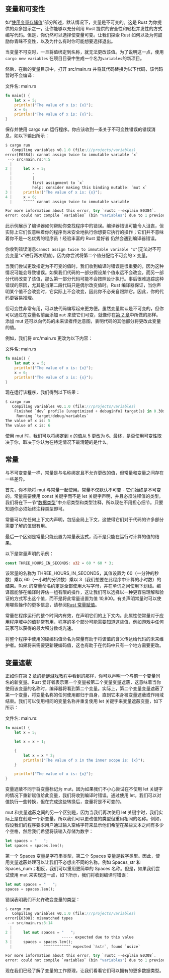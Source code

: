 ## 变量和可变性

如“[使用变量存储值](../guess-game/guess-game.md#用变量来存储值)”部分所述，默认情况下，变量是不可变的。这是 Rust 为你提供的众多提示之一，让你能够以充分利用 Rust 提供的安全性和轻松并发性的方式编写代码。但是，你仍然可以选择使变量可变。让我们探索 Rust 如何以及为何鼓励你青睐不变性，以及为什么有时你可能想要选择退出。

当变量不可变时，一旦将值绑定到名称，就无法更改该值。为了说明这一点，使用 `cargo new variables` 在项目目录中生成一个名为`variables`的新项目。

然后，在新的变量目录中，打开 src/main.rs 并将其代码替换为以下代码，该代码暂时不会编译：

文件名: main.rs

```rust
fn main() {
    let x = 5;
    println!("The value of x is: {x}");
    x = 6;
    println!("The value of x is: {x}");
}
```

保存并使用 cargo run 运行程序。你应该收到一条关于不可变性错误的错误消息，如以下输出所示：

```rust
$ cargo run
   Compiling variables v0.1.0 (file:///projects/variables)
error[E0384]: cannot assign twice to immutable variable `x`
 --> src/main.rs:4:5
  |
2 |     let x = 5;
  |         -
  |         |
  |         first assignment to `x`
  |         help: consider making this binding mutable: `mut x`
3 |     println!("The value of x is: {x}");
4 |     x = 6;
  |     ^^^^^ cannot assign twice to immutable variable

For more information about this error, try `rustc --explain E0384`.
error: could not compile `variables` (bin "variables") due to 1 previous error
```

此示例展示了编译器如何帮助你查找程序中的错误。编译器错误可能令人沮丧，但实际上它们仅意味着你的程序尚未安全地执行你想要它执行的操作；它们并不意味着你不是一名优秀的程序员！经验丰富的 Rust 爱好者 仍然会遇到编译器错误。

你收到错误消息`cannot assign twice to immutable variable "x"`(无法对不可变变量“x”进行两次赋值)，因为你尝试将第二个值分配给不可变的 x 变量。

当我们尝试更改指定为不可变的值时，我们收到编译时错误是很重要的，因为这种情况可能会导致错误。如果我们代码的一部分假设某个值永远不会改变，而另一部分代码改变了该值，那么第一部分代码可能不会按照设计执行。事后很难追踪这种错误的原因，尤其是当第二段代码只是偶尔改变值时。Rust 编译器保证，当你声明某个值不会改变时，它实际上不会改变，因此你不必亲自跟踪它。因此，你的代码更容易推理。

但可变性非常有用，可以使代码编写起来更方便。虽然变量默认是不可变的，但你可以通过在变量名前面添加 `mut` 来使它们可变，就像你在[第 2 章](../guess-game/guess-game.md#用变量来存储值)中所做的那样。添加 mut 还可以向代码的未来读者传达意图，表明代码的其他部分将更改此变量的值。

例如，我们将 src/main.rs 更改为以下内容：

文件名: main.rs

```rust
fn main() {
    let mut x = 5;
    println!("The value of x is: {x}");
    x = 6;
    println!("The value of x is: {x}");
}
```

现在运行该程序，我们得到以下结果：

```rust
$ cargo run
   Compiling variables v0.1.0 (file:///projects/variables)
    Finished `dev` profile [unoptimized + debuginfo] target(s) in 0.30s
     Running `target/debug/variables`
The value of x is: 5
The value of x is: 6
```

使用 mut 时，我们可以将绑定到 x 的值从 5 更改为 6。最终，是否使用可变性取决于你，取决于你认为在特定情况下最清楚的是什么。

## 常量

与不可变变量一样，常量是与名称绑定且不允许更改的值，但常量和变量之间存在一些差异。

首先，你不能将 mut 与常量一起使用。常量不仅默认不可变 - 它们始终是不可变的。常量需要使用 const 关键字而不是 let 关键字声明，并且必须注释值的类型。我们将在下一节“[数据类型](./data-type.md)”中介绍类型和类型注释，所以现在不用担心细节。只要知道你必须始终注释类型即可。

常量可以在任何上下文内声明，包括全局上下文，这使得它们对于代码的许多部分需要了解的值很有用。

最后一个区别是常量只能设置为常量表达式，而不是只能在运行时计算的值的结果。

以下是常量声明的示例：

```rust
const THREE_HOURS_IN_SECONDS: u32 = 60 * 60 * 3;
```

该常量的名称为 THREE_HOURS_IN_SECONDS，其值设置为 60（一分钟的秒数）乘以 60（一小时的分钟数）乘以 3（我们想要在此程序中计算的小时数）的结果。Rust 的常量命名约定是全部使用大写字母，并在单词之间使用下划线。编译器能够在编译时评估一组有限的操作，这让我们可以选择以一种更容易理解和验证的方式写出这个值，而不是将此常量设置为值 10,800。有关声明常量时可以使用哪些操作的更多信息，请参阅[Rust 常量赋值](https://doc.rust-lang.org/reference/const_eval.html)。

常量在程序运行的整个时间内有效，在声明它们的上下文内。此属性使常量对于应用程序域中的值非常有用，程序的多个部分可能需要知道这些值，例如游戏中任何玩家可以获得的最大积分数或光速。

将整个程序中使用的硬编码值命名为常量有助于将该值的含义传达给代码的未来维护者。如果将来需要更新硬编码值，这也有助于在代码中只有一个地方需要更改。

## 变量遮蔽

正如你在第 2 章的[猜谜游戏教程](../guess-game/guess-game.md#将猜测数字与秘密数字进行比较)中看到的那样，你可以声明一个与前一个变量同名的新变量。Rust 爱好者表示第一个变量被第二个变量变量遮蔽，这意味着当你使用该变量的名称时，编译器将看到第二个变量。实际上，第二个变量变量遮蔽了第一个变量，将变量名称的任何使用都归于自身，直到它本身被变量遮蔽或作用域结束。我们可以使用相同的变量名称并重复使用 let 关键字来变量遮蔽变量，如下所示：

文件名: main.rs:

```rust
fn main() {
    let x = 5;

    let x = x + 1;

    {
        let x = x * 2;
        println!("The value of x in the inner scope is: {x}");
    }

    println!("The value of x is: {x}");
}
```

变量遮蔽不同于将变量标记为 mut，因为如果我们不小心尝试在不使用 let 关键字的情况下重新赋值给此变量，我们将收到编译时错误。通过使用 let，我们可以对值执行一些转换，但在完成这些转换后，变量将是不可变的。

mut 和变量遮蔽之间的另一个区别是，因为当我们再次使用 let 关键字时，我们实际上是在创建一个新变量，所以我们可以更改值的类型但重用相同的名称。例如，假设我们的程序要求用户通过输入空格字符来显示他们希望在某些文本之间有多少个空格，然后我们希望将该输入存储为数字：

```rust
let spaces = "   ";
let spaces = spaces.len();
```

第一个 Spaces 变量是字符串类型，第二个 Spaces 变量是数字类型。因此，使用变量遮蔽处理可以让我们不必想出不同的名称，例如 Spaces_str 和 Spaces_num；相反，我们可以重用更简单的 Spaces 名称。但是，如果我们尝试使用 mut 来实现这一点，如下所示，我们将收到编译时错误：

```rust
let mut spaces = "   ";
spaces = spaces.len();
```

错误表明我们不允许改变变量的类型：

```rust
$ cargo run
   Compiling variables v0.1.0 (file:///projects/variables)
error[E0308]: mismatched types
 --> src/main.rs:3:14
  |
2 |     let mut spaces = "   ";
  |                      ----- expected due to this value
3 |     spaces = spaces.len();
  |              ^^^^^^^^^^^^ expected `&str`, found `usize`

For more information about this error, try `rustc --explain E0308`.
error: could not compile `variables` (bin "variables") due to 1 previous error
```

现在我们已经了解了变量的工作原理，让我们看看它们可以拥有的更多数据类型。
